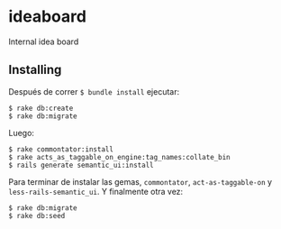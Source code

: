 # ideaboard
Internal idea board

## Installing
Después de correr `$ bundle install` ejecutar:
```
$ rake db:create
$ rake db:migrate
```
Luego:
```
$ rake commontator:install
$ rake acts_as_taggable_on_engine:tag_names:collate_bin
$ rails generate semantic_ui:install
```
Para terminar de instalar las gemas, `commontator`, `act-as-taggable-on` y `less-rails-semantic_ui`.
Y finalmente otra vez:
```
$ rake db:migrate
$ rake db:seed
```